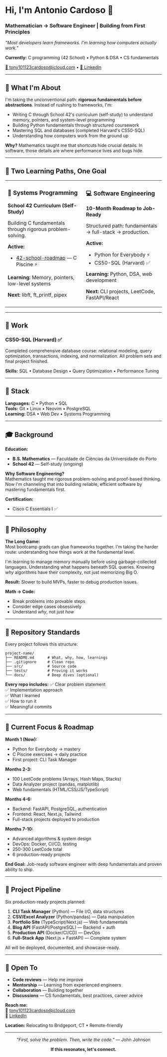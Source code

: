 # Hi, I'm Antonio Cardoso 👋

### Mathematician → Software Engineer | Building from First Principles

*"Most developers learn frameworks. I'm learning how computers actually work."*

**Currently:** C programming (42 School) • Python & DSA • CS fundamentals

[📧 tony101123cardoso@icloud.com](mailto:tony101123cardoso@icloud.com) • [💼 LinkedIn](your-linkedin-link)

---

## 🎯 What I'm About

I'm taking the unconventional path: **rigorous fundamentals before abstractions**. Instead of rushing to frameworks, I'm:

- Writing C through School 42's curriculum (self-study) to understand memory, pointers, and system-level programming
- Building Python fundamentals through structured coursework
- Mastering SQL and databases (completed Harvard's CS50-SQL)
- Understanding how computers work from the ground up

**Why?** Mathematics taught me that shortcuts hide crucial details. In software, those details are where performance lives and bugs hide.

---

## 🚀 Two Learning Paths, One Goal

<table>
<tr>
<td width="50%" valign="top">

### 🔧 Systems Programming
**School 42 Curriculum (Self-Study)**

Building C fundamentals through rigorous problem-solving.

**Active:**
- [42-school-roadmap](https://github.com/alienmem/42-school-roadmap) — C Piscine ⚡

**Learning:** Memory, pointers, low-level systems

**Next:** libft, ft_printf, pipex

</td>
<td width="50%" valign="top">

### 💻 Software Engineering
**10-Month Roadmap to Job-Ready**

Structured path: fundamentals → full-stack → production.

**Active:**
- Python for Everybody ⚡
- CS50-SQL (Harvard) ✅

**Learning:** Python, DSA, web development

**Next:** CLI projects, LeetCode, FastAPI/React

</td>
</tr>
</table>

---

## 💼 Work

### CS50-SQL (Harvard) ✅
Completed comprehensive database course: relational modeling, query optimization, transactions, indexing, and normalization. All problem sets and final project finished.

**Skills:** SQL • Database Design • Query Optimization • Performance Tuning

---

## 🧰 Stack

**Languages:** C • Python • SQL  
**Tools:** Git • Linux • Neovim • PostgreSQL  
**Learning:** DSA • Web Dev • Systems Programming

---

## 🎓 Background

**Education:**
- **B.S. Mathematics** — Faculdade de Ciências da Universidade do Porto
- **School 42** — Self-study (ongoing)

**Why Software Engineering?**  
Mathematics taught me rigorous problem-solving and proof-based thinking. Now I'm channeling that into building reliable, efficient software by mastering fundamentals first.

**Certification:**
- Cisco C Essentials I ✅

---

## 🧠 Philosophy

**The Long Game:**  
Most bootcamp grads can glue frameworks together. I'm taking the harder route: understanding how things work at the fundamental level.

I'm learning to manage memory manually before using garbage-collected languages. Understanding what happens beneath SQL queries. Knowing *why* algorithms have their complexity, not just memorizing Big O.

**Result:** Slower to build MVPs, faster to debug production issues.

**Math → Code:**  
- Break problems into provable steps
- Consider edge cases obsessively
- Understand *why*, not just *how*

---

## 📂 Repository Standards

Every project follows this structure:

```
project-name/
├── README.md      # What, why, how, learnings
├── .gitignore     # Clean repo
├── src/           # Source code
├── tests/         # Proving it works
└── docs/          # Deep dives (optional)
```

**Every repo includes:**
✅ Clear problem statement  
✅ Implementation approach  
✅ What I learned  
✅ How to run it  
✅ Meaningful commits  

---

## 🌱 Current Focus & Roadmap

**Month 1 (Now):**
- Python for Everybody → mastery
- C Piscine exercises → daily practice
- First project: CLI Task Manager

**Months 2-3:**
- 100 LeetCode problems (Arrays, Hash Maps, Stacks)
- Data Analyzer project (pandas, matplotlib)
- Web fundamentals (HTML/CSS/JS/TypeScript)

**Months 4-6:**
- Backend: FastAPI, PostgreSQL, authentication
- Frontend: React, Next.js, Tailwind
- Full-stack projects deployed to production

**Months 7-10:**
- Advanced algorithms & system design
- DevOps: Docker, CI/CD, testing
- 250-300 LeetCode total
- 6 production-ready projects

**End Goal:** Job-ready software engineer with deep fundamentals and proven ability to ship.

---

## 🚀 Project Pipeline

Six production-ready projects planned:

1. **CLI Task Manager** (Python) — File I/O, data structures
2. **CSV/Excel Analyzer** (Python/pandas) — Data manipulation
3. **Portfolio Site** (TypeScript/Next.js) — Web fundamentals
4. **Blog API** (FastAPI/PostgreSQL) — Backend + auth
5. **Production API** (Docker/CI/CD) — DevOps
6. **Full-Stack App** (Next.js + FastAPI) — Complete system

All will be deployed, documented, and showcase-ready.

---

## 💬 Open To

- **Code reviews** — Help me improve
- **Mentorship** — Learning from experienced engineers
- **Collaboration** — Building together
- **Discussions** — CS fundamentals, best practices, career advice

**Reach me:**  
📧 [tony101123cardoso@icloud.com](mailto:tony101123cardoso@icloud.com)  
💼 [LinkedIn](your-linkedin-link)

**Location:** Relocating to Bridgeport, CT • Remote-friendly

---

<div align="center">

*"First, solve the problem. Then, write the code."* — John Johnson

**If this resonates, let's connect.**

</div>
